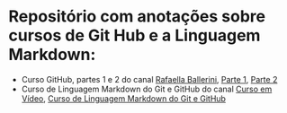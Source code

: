# Repositório com anotações sobre cursos de Git Hub e a Linguagem Markdown:

- Curso GitHub, partes 1 e 2 do canal [Rafaella Ballerini](https://www.youtube.com/c/rafaellaballerini), [Parte 1](https://www.youtube.com/watch?v=DqTITcMq68k), [Parte 2](https://www.youtube.com/watch?v=UBAX-13g8OM)
- Curso de Linguagem Markdown do Git e GitHub do canal [Curso em Vídeo](https://www.youtube.com/c/CursoemV%C3%ADdeo), [Curso de Linguagem Markdown do Git e GitHub](https://www.youtube.com/watch?v=LntSB-gl-ZI)